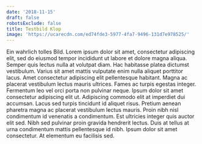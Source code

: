 ```yaml
---
date: '2018-11-15'
draft: false
robotsExclude: false
title: Testbild Klop
image: 'https://ucarecdn.com/ed74fde3-5977-4fa7-9496-131d7e978525/'
---
```

Ein wahrlich tolles Bild. Lorem ipsum dolor sit amet, consectetur adipiscing elit, sed do eiusmod tempor incididunt ut labore et dolore magna aliqua. Semper quis lectus nulla at volutpat diam. Hac habitasse platea dictumst vestibulum. Varius sit amet mattis vulputate enim nulla aliquet porttitor lacus. Amet consectetur adipiscing elit pellentesque habitant. Magna ac placerat vestibulum lectus mauris ultrices. Fames ac turpis egestas integer. Fermentum leo vel orci porta non pulvinar neque. Ipsum dolor sit amet consectetur adipiscing elit ut. Adipiscing commodo elit at imperdiet dui accumsan. Lacus sed turpis tincidunt id aliquet risus. Pretium aenean pharetra magna ac placerat vestibulum lectus mauris. Proin nibh nisl condimentum id venenatis a condimentum. Est ultricies integer quis auctor elit sed. Nibh sed pulvinar proin gravida hendrerit lectus. Duis at tellus at urna condimentum mattis pellentesque id nibh. Ipsum dolor sit amet consectetur. At elementum eu facilisis sed.